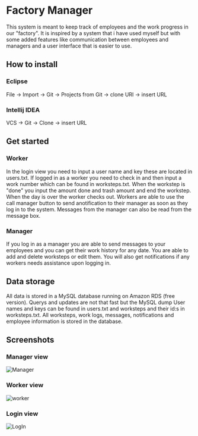 # Factory Manager

This system is meant to keep track of employees and the work progress in our "factory". It is inspired by a system that i have used myself but with some added features like communication between employees and managers and a user interface that is easier to use. 

## How to install
### Eclipse
File -> Import -> Git -> Projects from Git -> clone URI -> insert URL
### Intellij IDEA
VCS -> Git -> Clone -> insert URL


## Get started

### Worker
In the login view you need to input a user name and key these are located in users.txt. If logged in as a worker you need to check in and then input a work number which can
be found in worksteps.txt. When the workstep is "done" you input the amount done and trash amount and end the workstep. When the day is over the worker checks out. Workers are able to use the call manager button to send anotification to their manager 
as soon as they log in to the system. Messages from the manager can also be read from the message box.

### Manager
If you log in as a manager you are able to send messages to your employees and you can get their work history for any date. You are able to add and delete worksteps or edit them. You will also get notifications if
any workers needs assistance upon logging in.

## Data storage
All data is stored in a MySQL database running on Amazon RDS (free version). Querys and updates are not that fast but the MySQL dump 
User names and keys can be found in users.txt and worksteps and their id:s in worksteps.txt.
All worksteps, work logs, messages, notifications and employee information is stored in the database.

## Screenshots

### Manager view
![Manager](https://user-images.githubusercontent.com/43991152/72163004-a2260600-33cb-11ea-8266-1a65597b6072.png)
### Worker view
![worker](https://user-images.githubusercontent.com/43991152/72163150-f4672700-33cb-11ea-90a4-254a25b888ca.png)
### Login view
![LogIn](https://user-images.githubusercontent.com/43991152/72163015-a94d1400-33cb-11ea-90b2-bfb7652c36fc.png)
